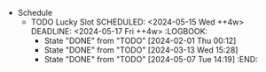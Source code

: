 - Schedule
	- TODO Lucky Slot
	  SCHEDULED: <2024-05-15 Wed ++4w>
	  DEADLINE: <2024-05-17 Fri ++4w>
	  :LOGBOOK:
	  * State "DONE" from "TODO" [2024-02-01 Thu 00:12]
	  * State "DONE" from "TODO" [2024-03-13 Wed 15:28]
	  * State "DONE" from "TODO" [2024-05-07 Tue 14:19]
	  :END: